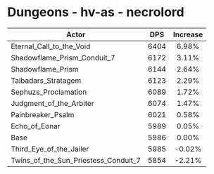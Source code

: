 # Dungeons - hv-as - necrolord
| Actor | DPS | Increase |
|---|:---:|:---:|
|Eternal_Call_to_the_Void|6404|6.98%|
|Shadowflame_Prism_Conduit_7|6172|3.11%|
|Shadowflame_Prism|6144|2.64%|
|Talbadars_Stratagem|6123|2.29%|
|Sephuzs_Proclamation|6089|1.72%|
|Judgment_of_the_Arbiter|6074|1.47%|
|Painbreaker_Psalm|6021|0.58%|
|Echo_of_Eonar|5989|0.05%|
|Base|5986|0.00%|
|Third_Eye_of_the_Jailer|5985|-0.02%|
|Twins_of_the_Sun_Priestess_Conduit_7|5854|-2.21%|
